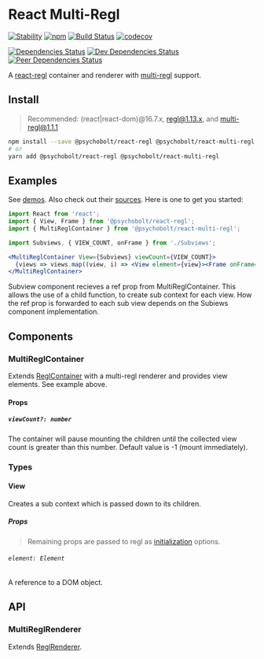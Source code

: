 # React Multi-Regl

[![Stability](https://img.shields.io/badge/Stability-Experimental-Orange.svg)](https://nodejs.org/api/documentation.html#documentation_stability_index)
[![npm](https://img.shields.io/npm/v/@psychobolt/react-multi-regl.svg)](https://www.npmjs.com/package/@psychobolt/react-multi-regl)
[![Build Status](https://travis-ci.org/psychobolt/react-regl.svg?branch=master)](https://travis-ci.org/psychobolt/react-regl)
[![codecov](https://codecov.io/gh/psychobolt/react-regl/branch/master/graph/badge.svg)](https://codecov.io/gh/psychobolt/react-regl)

[![Dependencies Status](https://david-dm.org/psychobolt/react-regl/status.svg?path=packages/react-multi-regl)](https://david-dm.org/psychobolt/react-regl?path=packages/react-multi-regl)
[![Dev Dependencies Status](https://david-dm.org/psychobolt/react-regl/dev-status.svg?path=packages/react-multi-regl)](https://david-dm.org/psychobolt/react-regl?path=packages/react-multi-regl&type=dev)
[![Peer Dependencies Status](https://david-dm.org/psychobolt/react-regl/peer-status.svg?path=packages/react-multi-regl)](https://david-dm.org/psychobolt/react-regl?path=packages/react-multi-regl&type=peer)

A [react-regl](https://github.com/psychobolt/react-regl) container and renderer with [multi-regl](https://github.com/regl-project/multi-regl) support.

## Install

> Recommended: (react|react-dom)@16.7.x, regl@1.13.x, and multi-regl@1.1.1

```sh
npm install --save @psychobolt/react-regl @psychobolt/react-multi-regl
# or
yarn add @psychobolt/react-regl @psychobolt/react-multi-regl
```

## Examples

See [demos](https://psychobolt.github.io/react-regl?selectedKind=Core%2Freact-multi-regl%2FSetup&selectedStory=Readme). Also check out their [sources](https://github.com/psychobolt/react-regl/blob/master/stories/packages/react-multi-regl). Here is one to get you started:

```jsx
import React from 'react';
import { View, Frame } from '@psychobolt/react-regl';
import { MultiReglContainer } from '@psychobolt/react-multi-regl';

import Subviews, { VIEW_COUNT, onFrame } from './Subviews';

<MultiReglContainer View={Subviews} viewCount={VIEW_COUNT}>
  {views => views.map((view, i) => <View element={view}><Frame onFrame={onFrame[i]} /></View>)}
</MultiReglContainer>
```

Subview component recieves a ref prop from MultiReglContainer. This allows the use of a child function, to create sub context for each view. How the ref prop is forwarded to each sub view depends on the Subiews component implementation.

## Components

### MultiReglContainer

Extends [ReglContainer](https://github.com/psychobolt/react-regl/blob/master/src/README.md#reglcontainer) with a multi-regl renderer and provides view elements. See example above.

#### Props

##### ```viewCount?: number```

The container will pause mounting the children until the collected view count is greater than this number. Default value is -1 (mount immediately).

### Types

#### View

Creates a sub context which is passed down to its children.

##### Props

> Remaining props are passed to regl as [initialization](http://regl.party/api#initialization) options.

###### ```element: Element```

A reference to a DOM object.

## API

### MultiReglRenderer

Extends [ReglRenderer](https://github.com/psychobolt/react-regl/blob/master/src/README.md#reglrenderer).
